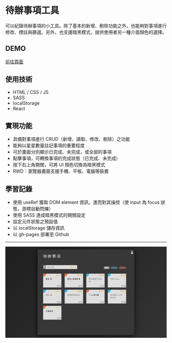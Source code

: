 # 待辦事項工具
可以紀錄待辦事項的小工具。除了基本的新增、刪除功能之外，也能夠對事項進行修改、標註與篩選。另外，也支援暗黑模式，提供使用者另一種介面顏色的選擇。

## DEMO
[前往頁面](https://wangyiwei0108.github.io/react-todolist/)

## 使用技術
- HTML / CSS / JS
- SASS
- localStorage
- React

## 實現功能
- 具備對事項進行 CRUD（新增、讀取、修改、刪除）之功能
- 能夠以星星數量註記事項的重要程度
- 可於畫面分別顯示已完成、未完成，或全部的事項
- 點擊事項，可轉換事項的完成狀態（已完成、未完成）
- 按下右上角開關，可將 UI 顏色切換為暗黑模式
- RWD：瀏覽器畫面支援手機、平板、電腦等裝置

## 學習記錄
- 使用 useRef 獲取 DOM element 資訊，進而對其操控（使 input 為 focus 狀態，游標自動閃爍）
- 使用 SASS 達成暗黑模式的開關設定
- 設定元件狀態之預設值
- 以 localStorage 儲存資訊
- 以 gh-pages 部署至 Github
---
![GITHUB](https://github.com/wangyiwei0108/react-todolist/blob/master/src/assets/todo.png)